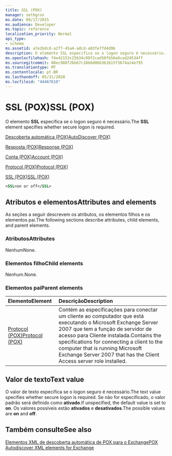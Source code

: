 ```yaml
---
title: SSL (POX)
manager: sethgros
ms.date: 09/17/2015
ms.audience: Developer
ms.topic: reference
localization_priority: Normal
api_type:
- schema
ms.assetid: a7e2bdcd-a2f7-45a4-adcd-a03fe7fd4d9b
description: O elemento SSL especifica se o logon seguro é necessário.
ms.openlocfilehash: f4e42153c25b34c99f2cad50fb56e8cad24534ff
ms.sourcegitcommit: 88ec988f2bb67c1866d06b361615f3674a24e795
ms.translationtype: MT
ms.contentlocale: pt-BR
ms.lasthandoff: 05/31/2020
ms.locfileid: "44467610"
---
```

# <a name="ssl-pox"></a><span data-ttu-id="3bda4-103">SSL (POX)</span><span class="sxs-lookup"><span data-stu-id="3bda4-103">SSL (POX)</span></span>

<span data-ttu-id="3bda4-104">O elemento **SSL** especifica se o logon seguro é necessário.</span><span class="sxs-lookup"><span data-stu-id="3bda4-104">The **SSL** element specifies whether secure logon is required.</span></span> 
  
[<span data-ttu-id="3bda4-105">Descoberta automática (POX)</span><span class="sxs-lookup"><span data-stu-id="3bda4-105">AutoDiscover (POX)</span></span>](autodiscover-pox.md)
  
[<span data-ttu-id="3bda4-106">Resposta (POX)</span><span class="sxs-lookup"><span data-stu-id="3bda4-106">Response (POX)</span></span>](response-pox.md)
  
[<span data-ttu-id="3bda4-107">Conta (POX)</span><span class="sxs-lookup"><span data-stu-id="3bda4-107">Account (POX)</span></span>](account-pox.md)
  
[<span data-ttu-id="3bda4-108">Protocol (POX)</span><span class="sxs-lookup"><span data-stu-id="3bda4-108">Protocol (POX)</span></span>](protocol-pox.md)
  
[<span data-ttu-id="3bda4-109">SSL (POX)</span><span class="sxs-lookup"><span data-stu-id="3bda4-109">SSL (POX)</span></span>](ssl-pox.md)
  
```xml
<SSL>on or off</SSL>
```

## <a name="attributes-and-elements"></a><span data-ttu-id="3bda4-110">Atributos e elementos</span><span class="sxs-lookup"><span data-stu-id="3bda4-110">Attributes and elements</span></span>

<span data-ttu-id="3bda4-111">As seções a seguir descrevem os atributos, os elementos filhos e os elementos pai.</span><span class="sxs-lookup"><span data-stu-id="3bda4-111">The following sections describe attributes, child elements, and parent elements.</span></span>
  
### <a name="attributes"></a><span data-ttu-id="3bda4-112">Atributos</span><span class="sxs-lookup"><span data-stu-id="3bda4-112">Attributes</span></span>

<span data-ttu-id="3bda4-113">Nenhum</span><span class="sxs-lookup"><span data-stu-id="3bda4-113">None.</span></span>
  
### <a name="child-elements"></a><span data-ttu-id="3bda4-114">Elementos filho</span><span class="sxs-lookup"><span data-stu-id="3bda4-114">Child elements</span></span>

<span data-ttu-id="3bda4-115">Nenhum.</span><span class="sxs-lookup"><span data-stu-id="3bda4-115">None.</span></span>
  
### <a name="parent-elements"></a><span data-ttu-id="3bda4-116">Elementos pai</span><span class="sxs-lookup"><span data-stu-id="3bda4-116">Parent elements</span></span>

|<span data-ttu-id="3bda4-117">**Elemento**</span><span class="sxs-lookup"><span data-stu-id="3bda4-117">**Element**</span></span>|<span data-ttu-id="3bda4-118">**Descrição**</span><span class="sxs-lookup"><span data-stu-id="3bda4-118">**Description**</span></span>|
|:-----|:-----|
|[<span data-ttu-id="3bda4-119">Protocol (POX)</span><span class="sxs-lookup"><span data-stu-id="3bda4-119">Protocol (POX)</span></span>](protocol-pox.md) <br/> |<span data-ttu-id="3bda4-120">Contém as especificações para conectar um cliente ao computador que está executando o Microsoft Exchange Server 2007 que tem a função de servidor de acesso para Cliente instalada.</span><span class="sxs-lookup"><span data-stu-id="3bda4-120">Contains the specifications for connecting a client to the computer that is running Microsoft Exchange Server 2007 that has the Client Access server role installed.</span></span>  <br/> |
   
## <a name="text-value"></a><span data-ttu-id="3bda4-121">Valor de texto</span><span class="sxs-lookup"><span data-stu-id="3bda4-121">Text value</span></span>

<span data-ttu-id="3bda4-122">O valor de texto especifica se o logon seguro é necessário.</span><span class="sxs-lookup"><span data-stu-id="3bda4-122">The text value specifies whether secure logon is required.</span></span> <span data-ttu-id="3bda4-123">Se não for especificado, o valor padrão será definido como **ativado**.</span><span class="sxs-lookup"><span data-stu-id="3bda4-123">If unspecified, the default value is set to **on**.</span></span> <span data-ttu-id="3bda4-124">Os valores possíveis estão **ativados** e **desativados**.</span><span class="sxs-lookup"><span data-stu-id="3bda4-124">The possible values are **on** and **off**.</span></span>
  
## <a name="see-also"></a><span data-ttu-id="3bda4-125">Também consulte</span><span class="sxs-lookup"><span data-stu-id="3bda4-125">See also</span></span>



[<span data-ttu-id="3bda4-126">Elementos XML de descoberta automática de POX para o Exchange</span><span class="sxs-lookup"><span data-stu-id="3bda4-126">POX Autodiscover XML elements for Exchange</span></span>](pox-autodiscover-xml-elements-for-exchange.md)

